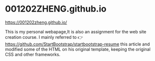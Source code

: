 # 001202ZHENG.github.io

https://001202zheng.github.io/

This is my personal webapage,It is also an assignment for the web site creation course. 
I mainly referred to 👉 https://github.com/StartBootstrap/startbootstrap-resume
this article and modified some of the HTML on his original template, keeping the original CSS and other frameworks.
